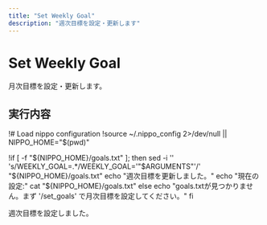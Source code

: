 ```yaml
---
title: "Set Weekly Goal"
description: "週次目標を設定・更新します"
---
```


# Set Weekly Goal

月次目標を設定・更新します。

## 実行内容

!# Load nippo configuration
!source ~/.nippo_config 2>/dev/null || NIPPO_HOME="$(pwd)"

!if [ -f "${NIPPO_HOME}/goals.txt" ]; then
    sed -i '' 's/WEEKLY_GOAL=.*/WEEKLY_GOAL='"$ARGUMENTS"'/' "${NIPPO_HOME}/goals.txt"
    echo "週次目標を更新しました。"
    echo "現在の設定:"
    cat "${NIPPO_HOME}/goals.txt"
else
    echo "goals.txtが見つかりません。まず '/set_goals' で月次目標を設定してください。"
fi

週次目標を設定しました。

